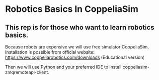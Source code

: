 # Robotics Basics In CoppeliaSim
## This rep is for those who want to learn robotics basics.
Because robots are expensive we will use free simulator CoppeliaSim. 
Installation is possible from official website: https://www.coppeliarobotics.com/downloads (Educational version)

Then we will use Python and your preferred IDE to install coppeliasim-zmqremoteapi-client.